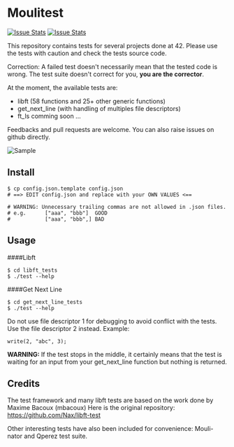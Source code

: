 # Moulitest

[![Issue Stats](http://issuestats.com/github/yyang42/moulitest/badge/pr)](http://issuestats.com/github/yyang42/moulitest)
[![Issue Stats](http://issuestats.com/github/yyang42/moulitest/badge/issue)](http://issuestats.com/github/yyang42/moulitest)

This repository contains tests for several projects done at 42. Please use the tests with caution and check the tests source code.

Correction: A failed test doesn't necessarily mean that the tested code is wrong. The test suite doesn't correct for you, **you are the corrector**.

At the moment, the available tests are:

- libft (58 functions and 25+ other generic functions)
- get_next_line (with handling of multiples file descriptors)
- ft_ls comming soon ...

Feedbacks and pull requests are welcome. You can also raise issues on github directly.

![Sample](http://i.imgur.com/443xC3D.png)

Install
---

	$ cp config.json.template config.json
	# ==> EDIT config.json and replace with your OWN VALUES <==

	# WARNING: Unnecessary trailing commas are not allowed in .json files.
	# e.g.      ["aaa", "bbb"]  GOOD
	#           ["aaa", "bbb",] BAD

Usage
---

####Libft

	$ cd libft_tests
	$ ./test --help
	
####Get Next Line

	$ cd get_next_line_tests
	$ ./test --help

Do not use file descriptor 1 for debugging to avoid conflict with the tests. Use the file descriptor 2 instead. Example:

	write(2, "abc", 3);

**WARNING:** If the test stops in the middle, it certainly means that the test is waiting for an input from your get_next_line function but nothing is returned.

Credits
---

The test framework and many libft tests are based on the work done by Maxime Bacoux (mbacoux)
Here is the original repository: https://github.com/Nax/libft-test

Other interesting tests have also been included for convenience: Mouli-nator and Qperez test suite.
